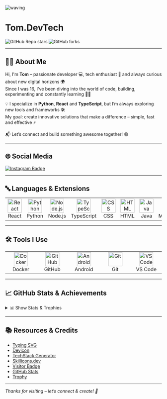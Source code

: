 ![waving](https://capsule-render.vercel.app/api?type=waving&height=200&text=Welcome!&fontAlign=80&fontAlignY=40&color=gradient)
# Tom.DevTech

![GitHub Repo stars](https://img.shields.io/github/stars/tomdevtech/tomdevtech?style=flat-square)
![GitHub forks](https://img.shields.io/github/forks/tomdevtech/tomdevtech?style=flat-square)


---

## 👨‍💻 About Me

Hi, I'm **Tom** – passionate developer 💻, tech enthusiast 🚀 and always curious about new digital horizons 🌍  
Since I was 16, I've been diving into the world of code, building, experimenting and constantly learning 🧠✨

💡 I specialize in **Python**, **React** and **TypeScript**, but I’m always exploring new tools and frameworks 🛠️  
My goal: create innovative solutions that make a difference – simple, fast and effective ⚡

📬 Let’s connect and build something awesome together! 😄

---

## 🌐 Social Media

<a href="https://instagram.com/tom.devtech">
  <img src="https://img.shields.io/badge/Instagram-%23E4405F.svg?style=for-the-badge&logo=Instagram&logoColor=white" alt="Instagram Badge" />
</a>

---

## 🔤 Languages & Extensions

<table align="center">
  <tr>
    <td align="center" width="90"><img src="https://techstack-generator.vercel.app/react-icon.svg" width="45" height="45" alt="React" /><br>React</td>
    <td align="center" width="90"><img src="https://techstack-generator.vercel.app/python-icon.svg" width="45" height="45" alt="Python" /><br>Python</td>
    <td align="center" width="90"><img src="https://cdn.jsdelivr.net/gh/devicons/devicon/icons/nodejs/nodejs-original.svg" width="45" height="45" alt="Node.js" /><br>Node.js</td>
    <td align="center" width="90"><img src="https://techstack-generator.vercel.app/ts-icon.svg" width="45" height="45" alt="TypeScript" /><br>TypeScript</td>
    <td align="center" width="90"><img src="https://cdn.jsdelivr.net/gh/devicons/devicon/icons/css3/css3-original.svg" width="45" height="45" alt="CSS" /><br>CSS</td>
    <td align="center" width="90"><img src="https://cdn.jsdelivr.net/gh/devicons/devicon/icons/html5/html5-original.svg" width="45" height="45" alt="HTML" /><br>HTML</td>
    <td align="center" width="90"><img src="https://cdn.jsdelivr.net/gh/devicons/devicon/icons/java/java-original.svg" width="45" height="45" alt="Java" /><br>Java</td>
    <td align="center" width="90"><img src="https://cdn.jsdelivr.net/gh/devicons/devicon/icons/markdown/markdown-original.svg" width="45" height="45" alt="Markdown" /><br>Markdown</td>
    <td align="center" width="90"><img src="https://cdn.jsdelivr.net/gh/devicons/devicon/icons/ruby/ruby-plain.svg" width="45" height="45" alt="Ruby" /><br>Ruby</td>
  </tr>
</table>

---

## 🛠 Tools I Use

<table align="center">
  <tr>
    <td align="center" width="90"><img src="https://techstack-generator.vercel.app/docker-icon.svg" width="45" height="45" alt="Docker" /><br>Docker</td>
    <td align="center" width="90"><img src="https://techstack-generator.vercel.app/github-icon.svg" width="45" height="45" alt="GitHub" /><br>GitHub</td>
    <td align="center" width="90"><img src="https://cdn.jsdelivr.net/gh/devicons/devicon/icons/android/android-plain.svg" width="45" height="45" alt="Android" /><br>Android</td>
    <td align="center" width="90"><img src="https://cdn.jsdelivr.net/gh/devicons/devicon/icons/git/git-original.svg" width="45" height="45" alt="Git" /><br>Git</td>
    <td align="center" width="90"><img src="https://cdn.jsdelivr.net/gh/devicons/devicon/icons/vscode/vscode-original.svg" width="45" height="45" alt="VS Code" /><br>VS Code</td>
  </tr>
</table>

---

## 📈 GitHub Stats & Achievements

<details>
  <summary>📊 Show Stats & Trophies</summary>
  <br/>
  <p align="center">
    <img src="http://github-profile-summary-cards.vercel.app/api/cards/profile-details?username=tomdevtech&theme=transparent" />
    <img src="https://github-readme-streak-stats.herokuapp.com/?user=tomdevtech&hide_border=true&card_width=338&theme=transparent" />
    <img src="http://github-profile-summary-cards.vercel.app/api/cards/stats?username=tomdevtech&theme=transparent" />
    <img src="https://github-readme-stats.vercel.app/api/top-langs/?username=tomdevtech&langs_count=10&exclude_repo=&hide=jupyter%20notebook,vim%20script,cmake,makefile,batchfile,emacs%20lisp,css,html&card_width=699&hide_border=true&theme=transparent" />
    <br/><br/>
    <img src="https://github-profile-trophy.vercel.app/?username=tomdevtech&theme=onestar&no-frame=true&row=1" />
  </p>
</details>

---

## 📚 Resources & Credits

- [Typing SVG](https://readme-typing-svg.demolab.com/)  
- [Devicon](https://devicon.dev/)  
- [TechStack Generator](https://techstack-generator.vercel.app/)  
- [Skillicons.dev](https://skillicons.dev/)  
- [Visitor Badge](https://visitor-badge.laobi.icu)  
- [GitHub Stats](https://github.com/anuraghazra/github-readme-stats)  
- [Trophy](https://github.com/ryo-ma/github-profile-trophy) 

---

_Thanks for visiting – let’s connect & create! 🚀_

